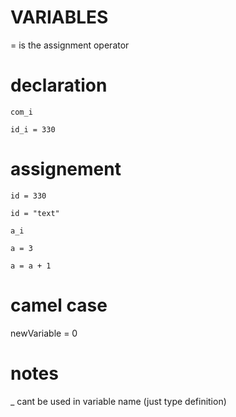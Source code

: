 # VARIABLES

= is the assignment operator

# declaration

    com_i
    
    id_i = 330

# assignement

    id = 330

    id = "text"

    a_i

    a = 3

    a = a + 1

# camel case

newVariable = 0

# notes
_ cant be used in variable name (just type definition)
